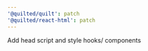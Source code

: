 ```yaml
---
'@quilted/quilt': patch
'@quilted/react-html': patch
---
```


Add head script and style hooks/ components
